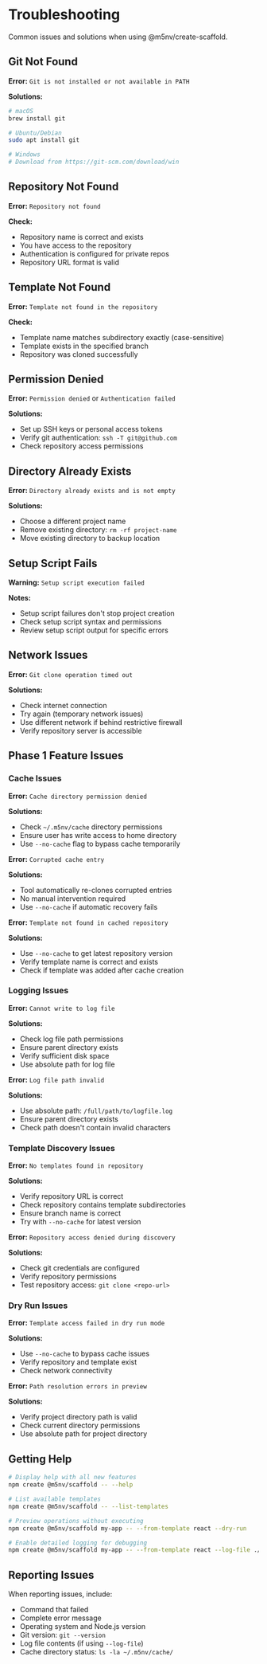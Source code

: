 # Troubleshooting

Common issues and solutions when using @m5nv/create-scaffold.

## Git Not Found

**Error:** `Git is not installed or not available in PATH`

**Solutions:**
```bash
# macOS
brew install git

# Ubuntu/Debian
sudo apt install git

# Windows
# Download from https://git-scm.com/download/win
```

## Repository Not Found

**Error:** `Repository not found`

**Check:**
- Repository name is correct and exists
- You have access to the repository
- Authentication is configured for private repos
- Repository URL format is valid

## Template Not Found

**Error:** `Template not found in the repository`

**Check:**
- Template name matches subdirectory exactly (case-sensitive)
- Template exists in the specified branch
- Repository was cloned successfully

## Permission Denied

**Error:** `Permission denied` or `Authentication failed`

**Solutions:**
- Set up SSH keys or personal access tokens
- Verify git authentication: `ssh -T git@github.com`
- Check repository access permissions

## Directory Already Exists

**Error:** `Directory already exists and is not empty`

**Solutions:**
- Choose a different project name
- Remove existing directory: `rm -rf project-name`
- Move existing directory to backup location

## Setup Script Fails

**Warning:** `Setup script execution failed`

**Notes:**
- Setup script failures don't stop project creation
- Check setup script syntax and permissions
- Review setup script output for specific errors

## Network Issues

**Error:** `Git clone operation timed out`

**Solutions:**
- Check internet connection
- Try again (temporary network issues)
- Use different network if behind restrictive firewall
- Verify repository server is accessible

## Phase 1 Feature Issues

### Cache Issues

**Error:** `Cache directory permission denied`

**Solutions:**
- Check `~/.m5nv/cache` directory permissions
- Ensure user has write access to home directory
- Use `--no-cache` flag to bypass cache temporarily

**Error:** `Corrupted cache entry`

**Solutions:**
- Tool automatically re-clones corrupted entries
- No manual intervention required
- Use `--no-cache` if automatic recovery fails

**Error:** `Template not found in cached repository`

**Solutions:**
- Use `--no-cache` to get latest repository version
- Verify template name is correct and exists
- Check if template was added after cache creation

### Logging Issues

**Error:** `Cannot write to log file`

**Solutions:**
- Check log file path permissions
- Ensure parent directory exists
- Verify sufficient disk space
- Use absolute path for log file

**Error:** `Log file path invalid`

**Solutions:**
- Use absolute path: `/full/path/to/logfile.log`
- Ensure parent directory exists
- Check path doesn't contain invalid characters

### Template Discovery Issues

**Error:** `No templates found in repository`

**Solutions:**
- Verify repository URL is correct
- Check repository contains template subdirectories
- Ensure branch name is correct
- Try with `--no-cache` for latest version

**Error:** `Repository access denied during discovery`

**Solutions:**
- Check git credentials are configured
- Verify repository permissions
- Test repository access: `git clone <repo-url>`

### Dry Run Issues

**Error:** `Template access failed in dry run mode`

**Solutions:**
- Use `--no-cache` to bypass cache issues
- Verify repository and template exist
- Check network connectivity

**Error:** `Path resolution errors in preview`

**Solutions:**
- Verify project directory path is valid
- Check current directory permissions
- Use absolute path for project directory

## Getting Help

```bash
# Display help with all new features
npm create @m5nv/scaffold -- --help

# List available templates
npm create @m5nv/scaffold -- --list-templates

# Preview operations without executing
npm create @m5nv/scaffold my-app -- --from-template react --dry-run

# Enable detailed logging for debugging
npm create @m5nv/scaffold my-app -- --from-template react --log-file ./debug.log
```

## Reporting Issues

When reporting issues, include:
- Command that failed
- Complete error message
- Operating system and Node.js version
- Git version: `git --version`
- Log file contents (if using `--log-file`)
- Cache directory status: `ls -la ~/.m5nv/cache/`